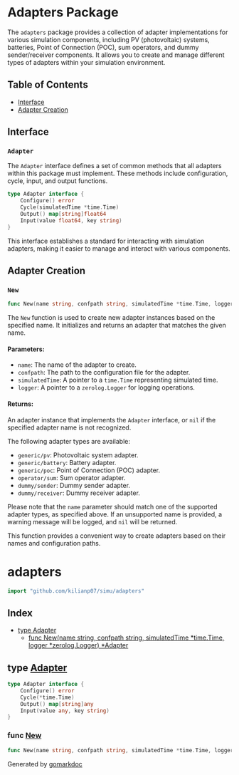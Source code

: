 # Adapters Package

The `adapters` package provides a collection of adapter implementations for various simulation components, including PV (photovoltaic) systems, batteries, Point of Connection (POC), sum operators, and dummy sender/receiver components. It allows you to create and manage different types of adapters within your simulation environment.

## Table of Contents
- [Interface](#interface)
- [Adapter Creation](#adapter-creation)

## Interface

### `Adapter`

The `Adapter` interface defines a set of common methods that all adapters within this package must implement. These methods include configuration, cycle, input, and output functions.

```go
type Adapter interface {
    Configure() error
    Cycle(simulatedTime *time.Time)
    Output() map[string]float64
    Input(value float64, key string)
}
```

This interface establishes a standard for interacting with simulation adapters, making it easier to manage and interact with various components.

## Adapter Creation

### `New`

```go
func New(name string, confpath string, simulatedTime *time.Time, logger *zerolog.Logger) Adapter
```

The `New` function is used to create new adapter instances based on the specified name. It initializes and returns an adapter that matches the given name.

#### Parameters:

- `name`: The name of the adapter to create.
- `confpath`: The path to the configuration file for the adapter.
- `simulatedTime`: A pointer to a `time.Time` representing simulated time.
- `logger`: A pointer to a `zerolog.Logger` for logging operations.

#### Returns:

An adapter instance that implements the `Adapter` interface, or `nil` if the specified adapter name is not recognized.

The following adapter types are available:

- `generic/pv`: Photovoltaic system adapter.
- `generic/battery`: Battery adapter.
- `generic/poc`: Point of Connection (POC) adapter.
- `operator/sum`: Sum operator adapter.
- `dummy/sender`: Dummy sender adapter.
- `dummy/receiver`: Dummy receiver adapter.

Please note that the `name` parameter should match one of the supported adapter types, as specified above. If an unsupported name is provided, a warning message will be logged, and `nil` will be returned.

This function provides a convenient way to create adapters based on their names and configuration paths.

<!-- Code generated by gomarkdoc. DO NOT EDIT -->

# adapters

```go
import "github.com/kilianp07/simu/adapters"
```

## Index

- [type Adapter](<#Adapter>)
  - [func New\(name string, confpath string, simulatedTime \*time.Time, logger \*zerolog.Logger\) \*Adapter](<#New>)


<a name="Adapter"></a>
## type [Adapter](<https://github.com/kilianp07/simu/blob/main/adapters/factory.go#L15-L20>)



```go
type Adapter interface {
    Configure() error
    Cycle(*time.Time)
    Output() map[string]any
    Input(value any, key string)
}
```

<a name="New"></a>
### func [New](<https://github.com/kilianp07/simu/blob/main/adapters/factory.go#L22>)

```go
func New(name string, confpath string, simulatedTime *time.Time, logger *zerolog.Logger) *Adapter
```



Generated by [gomarkdoc](<https://github.com/princjef/gomarkdoc>)
